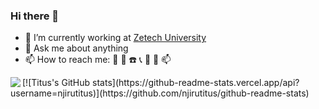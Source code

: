 ### Hi there 👋 

- 🔭 I’m currently working at [Zetech University](https://zetech.ac.ke/)
- 💬 Ask me about anything
- 📫 How to reach me: :email: :iphone: :phone: :telephone_receiver: :fax: :mega: :mailbox:
<img align="left" src="https://github-readme-stats.vercel.app/api?username=njirutitus&count_private=true&show_icons=true" />
[![Titus's GitHub stats](https://github-readme-stats.vercel.app/api?username=njirutitus)](https://github.com/njirutitus/github-readme-stats)
